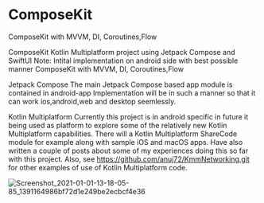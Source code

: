 # ComposeKit
ComposeKit with MVVM, DI, Coroutines,Flow


ComposeKit Kotlin Multiplatform project using Jetpack Compose and SwiftUI
Note: Intital implementation on android side with best possible manner 
ComposeKit with MVVM, DI, Coroutines,Flow

Jetpack Compose
The main Jetpack Compose based app module is contained in android-app Implementation will be in such a manner so that it can work ios,android,web and desktop seemlessly.

Kotlin Multiplatform
Currently this project is in android specific in future it being used as platform to explore some of the relatively new Kotlin Multiplatform capabilities.
There will a Kotlin Multiplatform ShareCode module for example along with sample iOS and macOS apps. 
Have also written a couple of posts about some of my experiences doing this so far with this project.
Also, see https://github.com/anuj72/KmmNetworking.git for other examples of use of Kotlin Multiplatform code.



![Screenshot_2021-01-01-13-18-05-85_1391164986bf72d1e249be2ecbcf4e36](https://user-images.githubusercontent.com/26837182/137582472-9ef7fcb4-01dd-407b-a7fc-c6b2cb1bf642.jpg)
